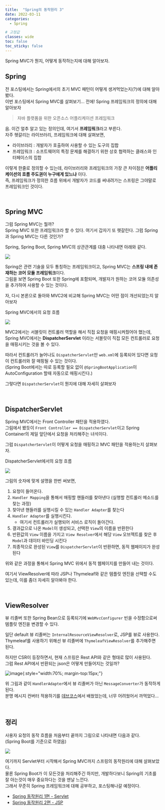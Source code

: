 ```yaml
---
title:  "Spring의 동작원리 3"
date: 2022-03-11
categories: 
  - Spring

# 고정값
classes: wide
toc: false
toc_sticky: false
---
```


Spring MVC가 뭔지, 어떻게 동작하는지에 대해 알아보자.

## Spring

전 포스팅에서는 Spring에서의 초기 MVC 패턴이 어떻게 생겨먹었는지(?)에 대해 알아봤다.   
이번 포스팅에서 Spring MVC를 살펴보기... 전에! Spring 프레임워크의 정의에 대해 알아보자

> 자바 플랫폼을 위한 오픈소스 어플리케이션 프레임워크

음. 이건 얼추 알고 있는 정의인데, 여기서 **프레임워크**라고 부른다.   
자주 헷갈리는 라이브러리, 프레임워크에 대해 살펴보면,

- 라이브러리 : 개발자가 호출하여 사용할 수 있는 도구의 집합
- 프레임워크 : 소프트웨어의 특정 문제를 해결하기 위한 상호 협력하는 클래스와 인터페이스의 집합

이렇게 한줄로 정의할 수 있는데, 라이브러리와 프레임워크의 가장 큰 차이점은 **어플리케이션의 흐름 주도권이 누구에게 있느냐** 이다.   
즉, 프레임워크가 정의한 흐름 위에서 개발자가 코드를 써내려가는 스프링은 그야말로 프레임워크인 것이다.   

<br>

## Spring MVC

그럼 Spring MVC는 뭘까?    
Spring MVC 또한 프레임워크라 할 수 있다. 여기서 갑자기 또 헷갈린다. 그럼 Spring과 Spring MVC는 다른 것인가?   

Spring, Spring Boot, Spring MVC의 상관관계를 대충 나타내면 아래와 같다.   

![](https://user-images.githubusercontent.com/71180414/157877110-03027e97-0f68-49d2-b9b6-0c8ab9ecf1f3.png)

Spring은 관련 기술을 모두 통칭하는 프레임워크이고, Spring MVC는 **스프링 내에 존재하는 코어 모듈 프레임워크**이다.   
그림을 보면 Spring Boot 또한 Spring에 포함되며, 개발자가 원하는 코어 모듈 의존성을 추가하여 사용할 수 있는 것이다.   

자, 다시 본론으로 돌아와 MVC2에 비교해 Spring MVC는 어떤 점이 개선되었는지 알아보자

<div class="sub_title">Spring MVC에서의 요청 흐름</div>

![](https://user-images.githubusercontent.com/71180414/157880008-c7bd9871-c4ce-49f7-9fa2-2e9ddebd5b28.png)

MVC2에서는 서블릿이 컨트롤러 역할을 해서 직접 요청을 매핑시켜줬어야 했는데, Spring MVC에서는 **DispatcherServlet** 이라는 서블릿이 직접 모든 컨트롤러로 요청을 매핑시키는 것을 볼 수 있다.   

따라서 컨트롤러가 늘어나도 `DispatcherServlet`만 `web.xml`에 등록되어 있다면 요청이 컨트롤러와 잘 매핑될 수 있는 것이다.   
(Spring Boot에서는 따로 등록할 필요 없이 `@SpringBootApplication`이 AutoConfiguration 할때 자동으로 매핑시킨다.)

그렇다면 `DispatcherServlet`이 뭔지에 대해 자세히 살펴보자

<br>

## DispatcherServlet

Spring MVC에서는 Front Controller 패턴을 적용하였다.   
그림에서 봤듯이 `Front Controller == DispatcherServlet`이고 Spring Container의 제일 앞단에서 요청을 처리해주는 녀석이다.   

그럼 `DispatcherServlet`이 어떻게 요청을 매핑하고 MVC 패턴을 적용하는지 살펴보자.

<div class="sub_title">DispatcherServlet에서의 요청 흐름</div>

![](https://user-images.githubusercontent.com/71180414/131516025-523a4b53-f8cd-49ad-8160-6e52908ab2b9.png)

그림의 숫자에 맞게 설명을 한번 써보면,

1. 요청이 들어온다.
2. `Handler Mapping`을 통해서 매핑할 핸들러를 찾아낸다 (실행할 컨트롤러 메소드를 찾는 과정)
3. 찾아낸 핸들러를 실행시킬 수 있는 `Handler Adapter`를 찾는다
4. `Handler Adapter`를 실행시킨다. 
    - 여기서 컨트롤러가 실행되어 서비스 로직이 돌아간다.
5. 결과값으로 나온 `Model`이 생성되고, 선택한 `View`의 이름을 반환한다
6. 반환값의 `View` 이름을 가지고 `View Resolver`에서 해당 `View` 오브젝트를 찾은 후 `Model`과 데이터 바인딩 시킨다
7. 최종적으로 완성된 `View`를 `DispatcherServlet`이 반환하면, 동적 웹페이지가 완성된다

위와 같은 과정을 통해서 Spring MVC 위에서 동적 웹페이지를 만들어 내는 것이다.

여기서 ViewResolver에 따라 JSP나 Thymeleaf와 같은 템플릿 엔진을 선택할 수도 있는데, 이를 좀더 자세히 알아봐야 한다.

<br>

## ViewResolver

뷰 리졸버 또한 Spring Bean으로 등록되기에 `WebMvcConfigurer` 빈을 수정함으로써 템플릿 엔진을 변경할 수 있다.   

일단 default 뷰 리졸버는 `InternalResourceViewResolver`로, JSP를 뷰로 사용한다.   
Thymeleaf를 사용하기 위해선 뷰 리졸버에 `ThymeleafViewResolver`를 추가해주면 된다.   

하지만 CSR이 등장하면서, 현재 스프링은 Rest API와 같은 형태로 많이 사용된다.   
그럼 Rest API에서 반환되는 json은 어떻게 만들어지는 것일까?

![image](https://user-images.githubusercontent.com/71180414/131729800-fc57caed-9da6-43a1-ba5a-12504ee07e9d.png){:style="width:70%; margin-top:15px;"}

위 그림과 같이 `HandlerAdapter`에서 뷰 리졸버가 아닌 `MessageConverter`가 동작하게 된다.   
분명 메시지 컨버터 적용하기를 [데브코스](https://hanjo8813.github.io/til/27/)에서 배웠었는데, 너무 어려웠어서 까먹었다...   

<br>

## 정리

사용자 요청의 동작 흐름을 처음부터 끝까지 그림으로 나타내면 다음과 같다.   
(Spring Boot를 기준으로 하였음)

![](https://user-images.githubusercontent.com/71180414/157896029-43bf3091-18bc-4313-a25b-0d2f5bcf0859.png)


여기까지 Servlet부터 시작해서 Spring MVC까지 스프링의 동작원리에 대해 살펴보았다.   
물론 Spring Boot가 이 모든것을 처리해주긴 하지만, 개발하다보니 Spring의 기초를 잘 아는것이 매우 중요하다는 것을 맨날 느낀다.   
그래서 꾸준히 Spring 프레임워크에 대해 공부하고, 포스팅해나갈 예정이다.

- [Spring 동작원리 1편 - Servlet](https://hanjo8813.github.io/spring/2/)
- [Spring 동작원리 2편 - JSP](https://hanjo8813.github.io/spring/3/)

<br>
